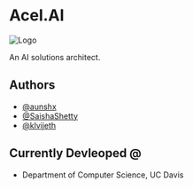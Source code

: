 # Acel.AI

![Logo](https://i.postimg.cc/x19jCb68/acel-ai-logo.png)

An AI solutions architect.

## Authors

- [@aunshx](https://www.github.com/aunshx)
- [@SaishaShetty](https://www.github.com/SaishaShetty)
- [@klvijeth](https://www.github.com/klvijeth)

## Currently Devleoped @

- Department of Computer Science, UC Davis



